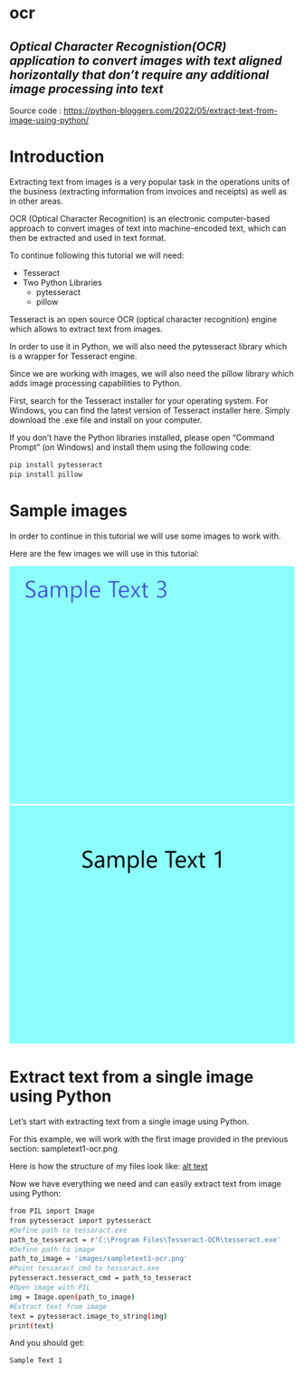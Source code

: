 # ocr
## _Optical Character Recognistion(OCR) application to convert  images with text aligned horizontally that don’t require any additional image processing into text_


Source code : https://python-bloggers.com/2022/05/extract-text-from-image-using-python/

# Introduction
Extracting text from images is a very popular task in the operations units of the business (extracting information from invoices and receipts) as well as in other areas.

OCR (Optical Character Recognition) is an electronic computer-based approach to convert images of text into machine-encoded text, which can then be extracted and used in text format.

To continue following this tutorial we will need:

- Tesseract
- Two Python Libraries
  - pytesseract
  - pillow
  
Tesseract is an open source OCR (optical character recognition) engine which allows to extract text from images.

In order to use it in Python, we will also need the pytesseract library which is a wrapper for Tesseract engine.

Since we are working with images, we will also need the pillow library which adds image processing capabilities to Python.

First, search for the Tesseract installer for your operating system. For Windows, you can find the latest version of Tesseract installer here. Simply download the .exe file and install on your computer.

If you don’t have the Python libraries installed, please open “Command Prompt” (on Windows) and install them using the following code:

```sh
pip install pytesseract
pip install pillow
```



# Sample images
In order to continue in this tutorial we will use some images to work with.

Here are the few images we will use in this tutorial:


![alt text](https://github.com/dildeo1/ocr/blob/dev/miniproject/sampletext.png)
![alt text](https://github.com/dildeo1/ocr/blob/dev/miniproject/sampletext1-ocr.png)

# Extract text from a single image using Python 

Let’s start with extracting text from a single image using Python.

For this example, we will work with the first image provided in the previous section: sampletext1-ocr.png

Here is how the structure of my files look like:
[alt text](https://github.com/dildeo1/ocr/blob/dev/miniproject/image-10.webp)

Now we have everything we need and can easily extract text from image using Python:

```sh
from PIL import Image
from pytesseract import pytesseract
#Define path to tessaract.exe
path_to_tesseract = r'C:\Program Files\Tesseract-OCR\tesseract.exe'
#Define path to image
path_to_image = 'images/sampletext1-ocr.png'
#Point tessaract_cmd to tessaract.exe
pytesseract.tesseract_cmd = path_to_tesseract
#Open image with PIL
img = Image.open(path_to_image)
#Extract text from image
text = pytesseract.image_to_string(img)
print(text)
```
And you should get:

```sh
Sample Text 1
```


